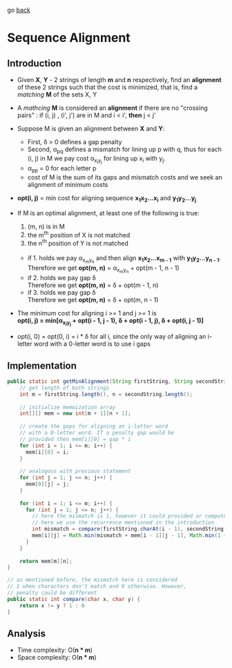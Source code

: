 go [back](DP-MENU.md)

# __Sequence Alignment__

## __Introduction__

* Given **X**, **Y** - 2 strings of length **m** and **n** respectively, find an **alignment** of these 2 strings such that the cost is minimized, that is, find a _matching_ **M** of the sets X, Y
* A _mathcing_ **M** is considered an **alignment** if there are no "crossing pairs" : if (i, j) , (i', j') are in M and i < i', **then** j < j'
* Suppose M is given an alignment between **X** and **Y**:
    * First, &delta; > 0 defines a gap penalty
    * Second, &alpha;<sub>pq</sub> defines a mismatch for lining up p with q, thus for each (i, j) in M we pay cost 
    &alpha;<sub>x<sub>i</sub>y<sub>j</sub></sub> for lining up x<sub>i</sub> with y<sub>j</sub>. 
    * &alpha;<sub>pp</sub> = 0 for each letter p
    * cost of M is the sum of its gaps and mismatch costs and we seek an alignment of minimum costs

* **opt(i, j)** = min cost for aligning sequence **x<sub>1</sub>x<sub>2</sub>...x<sub>i</sub>** and **y<sub>1</sub>y<sub>2</sub>...y<sub>j</sub>**

* If M is an optimal alignment, at least one of the following is true: 
    1. (m, n) is in M
    2. the m<sup>th</sup> position of X is not matched
    3. the n<sup>th</sup> position of Y is not matched
    </br></br>
    * if 1. holds we pay &alpha;<sub>x<sub>m</sub>y<sub>n</sub></sub> and then align **x<sub>1</sub>x<sub>2</sub>...x<sub>m - 1</sub>** with **y<sub>1</sub>y<sub>2</sub>...y<sub>n - 1</sub>**. </br>
    Therefore we get **opt(m, n)** = &alpha;<sub>x<sub>m</sub>y<sub>n</sub></sub> + opt(m - 1, n - 1)
    * if 2. holds we pay gap &delta; </br>
    Therefore we get **opt(m, n)** = &delta; + opt(m - 1, n)
    * if 3. holds we pay gap &delta; </br>
    Therefore we get **opt(m, n)** = &delta; + opt(m, n - 1)

* The minimum cost for aligning i >= 1 and j >= 1 is </br>
**opt(i, j) = min[&alpha;<sub>x<sub>i</sub>y<sub>j</sub></sub> + opt(i - 1, j - 1), &delta; + opt(i - 1, j), &delta; + opt(i, j - 1)]**

* opt(i, 0) = opt(0, i) = i * &delta; for all i, since the only way of aligning an i-letter word with a 0-letter word is to use i gaps

## __Implementation__

```java
public static int getMinAlignment(String firstString, String secondString) {
    // get length of both strings
    int m = firstString.length(), n = secondString.length(); 
    
    // initialize memoization array
    int[][] mem = new int[m + 1][n + 1]; 
    
    // create the gaps for aligning an i-letter word 
    // with a 0-letter word. If a penalty gap would be 
    // provided then mem[i][0] = gap * i
    for (int i = 1; i <= m; i++) {
      mem[i][0] = i;
    }
    
    // analogous with previous statement
    for (int j = 1; j <= n; j++) {
      mem[0][j] = j;
    }
    
    for (int i = 1; i <= m; i++) {
      for (int j = 1; j <= n; j++) {
        // here the mismatch is 1, however it could provided or computed beforehand as something else
        // here we use the recurrence mentioned in the introduction
        int mismatch = compare(firstString.charAt(i - 1), secondString.charAt(j - 1));
        mem[i][j] = Math.min(mismatch + mem[i - 1][j - 1], Math.min(1 + mem[i - 1][j], 1 + mem[i][j - 1]));
      }
    }
    
    return mem[m][n];
}

// as mentioned before, the mismatch here is considered
// 1 when characters don't match and 0 otherwise. However, 
// penalty could be different
public static int compare(char x, char y) {
    return x != y ? 1 : 0
}
```

## __Analysis__

* Time complexity: O(**n * m**)
* Space complexity: O(**n * m**)


  

